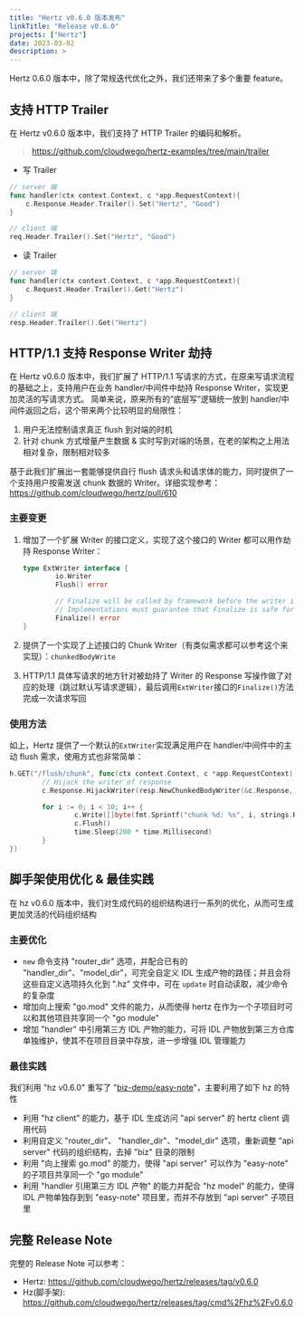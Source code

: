 ```yaml
---
title: "Hertz v0.6.0 版本发布"
linkTitle: "Release v0.6.0"
projects: ["Hertz"]
date: 2023-03-02
description: >
---
```


Hertz 0.6.0 版本中，除了常规迭代优化之外，我们还带来了多个重要 feature。

## 支持 HTTP Trailer

在 Hertz v0.6.0 版本中，我们支持了 HTTP Trailer 的编码和解析。

> https://github.com/cloudwego/hertz-examples/tree/main/trailer

- 写 Trailer

```go
// server 端
func handler(ctx context.Context, c *app.RequestContext){
    c.Response.Header.Trailer().Set("Hertz", "Good")
}

// client 端
req.Header.Trailer().Set("Hertz", "Good")
```

- 读 Trailer

```go
// server 端
func handler(ctx context.Context, c *app.RequestContext){
    c.Request.Header.Trailer().Get("Hertz")
}

// client 端
resp.Header.Trailer().Get("Hertz")
```

## HTTP/1.1 支持 Response Writer 劫持

在 Hertz v0.6.0 版本中，我们扩展了 HTTP/1.1 写请求的方式，在原来写请求流程的基础之上，支持用户在业务 handler/中间件中劫持 Response Writer，实现更加灵活的写请求方式。
简单来说，原来所有的“底层写”逻辑统一放到 handler/中间件返回之后，这个带来两个比较明显的局限性：

1. 用户无法控制请求真正 flush 到对端的时机
2. 针对 chunk 方式增量产生数据 & 实时写到对端的场景，在老的架构之上用法相对复杂，限制相对较多

基于此我们扩展出一套能够提供自行 flush 请求头和请求体的能力，同时提供了一个支持用户按需发送 chunk 数据的 Writer。详细实现参考：https://github.com/cloudwego/hertz/pull/610

### 主要变更

1. 增加了一个扩展 Writer 的接口定义，实现了这个接口的 Writer 都可以用作劫持 Response Writer：

   ```go
   type ExtWriter interface {
           io.Writer
           Flush() error

           // Finalize will be called by framework before the writer is released.
           // Implementations must guarantee that Finalize is safe for multiple calls.
           Finalize() error
   }
   ```

2. 提供了一个实现了上述接口的 Chunk Writer（有类似需求都可以参考这个来实现）：`chunkedBodyWrite`
3. HTTP/1.1 具体写请求的地方针对被劫持了 Writer 的 Response 写操作做了对应的处理（跳过默认写请求逻辑），最后调用`ExtWriter`接口的`Finalize()`方法完成一次请求写回

### 使用方法

如上，Hertz 提供了一个默认的`ExtWriter`实现满足用户在 handler/中间件中的主动 flush 需求，使用方式也非常简单：

```go
h.GET("/flush/chunk", func(ctx context.Context, c *app.RequestContext) {
        // Hijack the writer of response
        c.Response.HijackWriter(resp.NewChunkedBodyWriter(&c.Response, c.GetWriter()))

        for i := 0; i < 10; i++ {
                c.Write([]byte(fmt.Sprintf("chunk %d: %s", i, strings.Repeat("hi~", i)))) // nolint: errcheck
                c.Flush()                                                                 // nolint: errcheck
                time.Sleep(200 * time.Millisecond)
        }
})
```

## 脚手架使用优化 & 最佳实践

在 hz v0.6.0 版本中，我们对生成代码的组织结构进行一系列的优化，从而可生成更加灵活的代码组织结构

### 主要优化

- `new` 命令支持 "router_dir" 选项，并配合已有的 "handler_dir"、"model_dir"，可完全自定义 IDL 生成产物的路径；并且会将这些自定义选项持久化到 ".hz" 文件中，可在 `update` 时自动读取，减少命令的复杂度
- 增加向上搜索 "go.mod" 文件的能力，从而使得 hertz 在作为一个子项目时可以和其他项目共享同一个 "go module"
- 增加 "handler" 中引用第三方 IDL 产物的能力，可将 IDL 产物放到第三方仓库单独维护，使其不在项目目录中存放，进一步增强 IDL 管理能力

### 最佳实践

我们利用 "hz v0.6.0" 重写了 "[biz-demo/easy-note](https://github.com/cloudwego/biz-demo/pull/26)"，主要利用了如下 hz 的特性

- 利用 "hz client" 的能力，基于 IDL 生成访问 "api server" 的 hertz client 调用代码
- 利用自定义 "router_dir"、 "handler_dir"、"model_dir" 选项，重新调整 "api server" 代码的组织结构，去掉 "biz" 目录的限制
- 利用 "向上搜索 go.mod" 的能力，使得 "api server" 可以作为 "easy-note" 的子项目共享同一个 "go module"
- 利用 "handler 引用第三方 IDL 产物" 的能力并配合 "hz model" 的能力，使得 IDL 产物单独存到到 "easy-note" 项目里，而并不存放到 "api server" 子项目里

## 完整 Release Note

完整的 Release Note 可以参考：

- Hertz: https://github.com/cloudwego/hertz/releases/tag/v0.6.0
- Hz(脚手架): https://github.com/cloudwego/hertz/releases/tag/cmd%2Fhz%2Fv0.6.0
